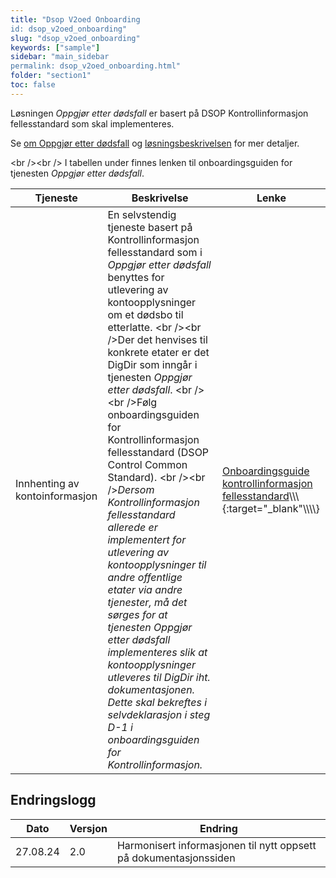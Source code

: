 ```yaml
---
title: "Dsop V2oed Onboarding
id: dsop_v2oed_onboarding"
slug: "dsop_v2oed_onboarding"
keywords: ["sample"]
sidebar: "main_sidebar
permalink: dsop_v2oed_onboarding.html"
folder: "section1"
toc: false
---
```


Løsningen *Oppgjør etter dødsfall* er basert på DSOP Kontrollinformasjon fellesstandard som skal implementeres.

Se [om Oppgjør etter dødsfall](https://dokumentasjon.dsop.no/dsop_v2oed_about.html) og
[løsningsbeskrivelsen](https://dokumentasjon.dsop.no/dsop_v2oed_løsningsbeskrivelse.html) for mer detaljer.

<br \/><br \/>
I tabellen under finnes lenken til onboardingsguiden for tjenesten *Oppgjør etter dødsfall*.

| Tjeneste | Beskrivelse | Lenke |
| -------------------------------- | ----------------------------------------------------------------------------------------------------------------------------------------------------------------------------------------------------------------------------------------------------------------------------------------------------------------------------------------------------------------------------------------------------------------------------------------------------------------------------------------------------------------------------------------------------------------------------------------------------------------------------------------------------------------------------------------------------------------------------------------------------------------------------------------------------------- | ---------------------------------------------------------------------------------------------------------------------------------------------- |
| Innhenting av kontoinformasjon | En selvstendig tjeneste basert på Kontrollinformasjon fellesstandard som i *Oppgjør etter dødsfall* benyttes for utlevering av kontoopplysninger om et dødsbo til etterlatte. <br \/><br \/>Der det henvises til konkrete etater er det DigDir som inngår i tjenesten *Oppgjør etter dødsfall*. <br \/><br \/>Følg onboardingsguiden for Kontrollinformasjon fellesstandard (DSOP Control Common Standard). <br \/><br \/>*Dersom Kontrollinformasjon fellesstandard allerede er implementert for utlevering av kontoopplysninger til andre offentlige etater via andre tjenester, må det sørges for at tjenesten Oppgjør etter dødsfall implementeres slik at kontoopplysninger utleveres til DigDir iht. dokumentasjonen. Dette skal bekreftes i selvdeklarasjon i steg D-1 i onboardingsguiden for Kontrollinformasjon.* | [Onboardingsguide kontrollinformasjon fellesstandard](https://dokumentasjon.dsop.no/dsop_v2fellesstandard_onboarding.html)\\\\\\\{:target="_blank"\\\\\\\\} |

## Endringslogg

| Dato | Versjon | Endring |
| ---------- | --------- | ------------------------------------------------------------------- |
| 27.08.24 | 2.0 | Harmonisert informasjonen til nytt oppsett på dokumentasjonssiden |


